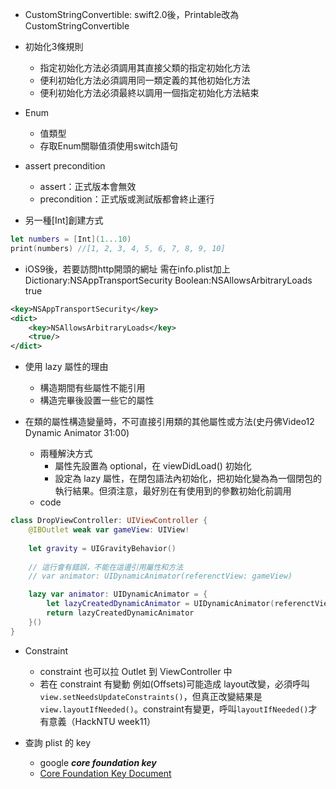 - CustomStringConvertible: swift2.0後，Printable改為CustomStringConvertible

- 初始化3條規則
  - 指定初始化方法必須調用其直接父類的指定初始化方法
  - 便利初始化方法必須調用同一類定義的其他初始化方法
  - 便利初始化方法必須最終以調用一個指定初始化方法結束

- Enum
  - 值類型
  - 存取Enum關聯值須使用switch語句

- assert precondition
  - assert：正式版本會無效
  - precondition：正式版或測試版都會終止運行

- 另一種[Int]創建方式
```swift
let numbers = [Int](1...10)
print(numbers) //[1, 2, 3, 4, 5, 6, 7, 8, 9, 10]
```

- iOS9後，若要訪問http開頭的網址
需在info.plist加上 Dictionary:NSAppTransportSecurity  Boolean:NSAllowsArbitraryLoads true
```xml
<key>NSAppTransportSecurity</key>
<dict>
	<key>NSAllowsArbitraryLoads</key>
	<true/>
</dict>
```

- 使用 lazy 屬性的理由
  - 構造期間有些屬性不能引用
  - 構造完畢後設置一些它的屬性

- 在類的屬性構造變量時，不可直接引用類的其他屬性或方法(史丹佛Video12 Dynamic Animator 31:00)
  - 兩種解決方式
    - 屬性先設置為 optional，在 viewDidLoad() 初始化
    - 設定為 lazy 屬性，在閉包語法內初始化，把初始化變為為一個閉包的執行結果。但須注意，最好別在有使用到的參數初始化前調用
  - code
```swift
class DropViewController: UIViewController {
    @IBOutlet weak var gameView: UIView!
    
    let gravity = UIGravityBehavior()
    
    // 這行會有錯誤，不能在這邊引用屬性和方法
    // var animator: UIDynamicAnimator(referenctView: gameView)

    lazy var animator: UIDynamicAnimator = {
        let lazyCreatedDynamicAnimator = UIDynamicAnimator(referenctView: self.gameView)
        return lazyCreatedDynamicAnimator
    }()
}
```

- Constraint
  - constraint 也可以拉 Outlet 到 ViewController 中
  - 若在 constraint 有變動 例如(Offsets)可能造成 layout改變，必須呼叫 `view.setNeedsUpdateConstraints()`，但真正改變結果是 `view.layoutIfNeeded()`。constraint有變更，呼叫`layoutIfNeeded()`才有意義（HackNTU week11）


- 查詢 plist 的 key
  - google _**core foundation key**_
  - [Core Foundation Key Document](https://developer.apple.com/library/ios/documentation/General/Reference/InfoPlistKeyReference/Articles/CoreFoundationKeys.html)


